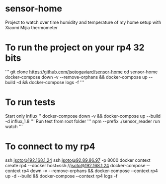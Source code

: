# sensor-home

Project to watch over time humidity and temperature of my home setup with Xiaomi Mijia thermometer

# To run the project on your rp4 32 bits

'''
git clone https://github.com/jsotogaviard/sensor-home
cd sensor-home
docker-compose down -v --remove-orphans && docker-compose up --build -d && docker-compose logs -f
'''

# To run tests
Start only influx
''
docker-compose down -v && docker-compose up --build -d influx_1.8
'''
Run test from root folder
'''
npm --prefix ./sensor_reader run watch
'''

# To connect to my rp4

ssh jsoto@192.168.1.24
ssh jsoto@92.89.86.97 -p 8000
docker context create rp4 --docker host=ssh://jsoto@192.168.1.24
docker-compose ‐‐context rp4 down -v --remove-orphans  && docker-compose ‐‐context rp4 up -d --build && docker-compose ‐‐context rp4 logs -f